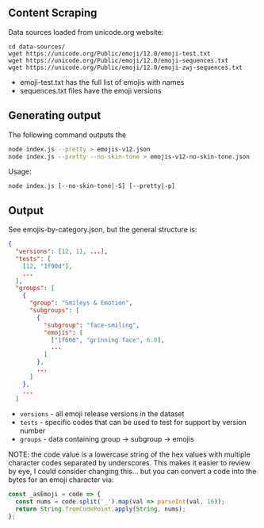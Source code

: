 ## Content Scraping

Data sources loaded from unicode.org website:

```
cd data-sources/
wget https://unicode.org/Public/emoji/12.0/emoji-test.txt
wget https://unicode.org/Public/emoji/12.0/emoji-sequences.txt
wget https://unicode.org/Public/emoji/12.0/emoji-zwj-sequences.txt
```

- emoji-test.txt has the full list of emojis with names
- sequences.txt files have the emoji versions

## Generating output

The following command outputs the

```bash
node index.js --pretty > emojis-v12.json
node index.js --pretty --no-skin-tone > emojis-v12-no-skin-tone.json
```

Usage:

```
node index.js [--no-skin-tone|-S] [--pretty|-p]
```

## Output

See emojis-by-category.json, but the general structure is:

```json
{
  "versions": [12, 11, ...],
  "tests": [
    [12, "1f90d"],
    ...
  ],
  "groups": [
    {
      "group": "Smileys & Emotion",
      "subgroups": [
        {
          "subgroup": "face-smiling",
          "emojis": [
            ["1f600", "grinning face", 6.0],
            ...
          ]
        },
        ...
      ]
    },
    ...
  ]
```

- `versions` - all emoji release versions in the dataset
- `tests` - specific codes that can be used to test for support by version number
- `groups` - data containing group -> subgroup -> emojis

NOTE: the code value is a lowercase string of the hex values with multiple character codes separated by underscores. This makes it easier to review by eye, I could consider changing this... but you can convert a code into the bytes for an emoji character via:

```js
const _asEmoji = code => {
  const nums = code.split('_').map(val => parseInt(val, 16));
  return String.fromCodePoint.apply(String, nums);
};
```
